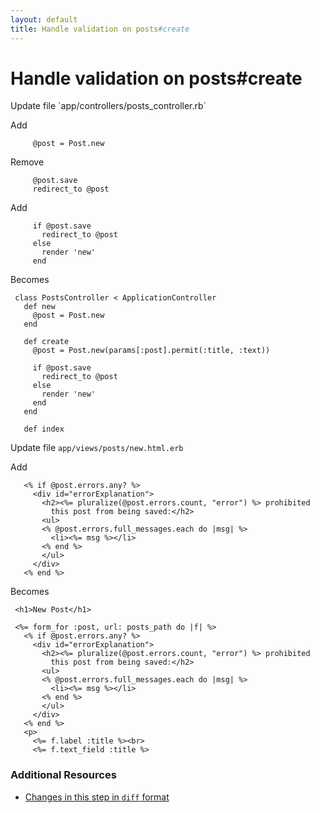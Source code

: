 ```yaml
---
layout: default
title: Handle validation on posts#create
---
```


<h1 id="main">Handle validation on posts#create</h1>
Update file `app/controllers/posts_controller.rb`

Add
<pre><code>     @post = Post.new</code></pre>


Remove
<pre><code>     @post.save
     redirect_to @post</code></pre>


Add
<pre><code>     if @post.save
       redirect_to @post
     else
       render &#39;new&#39;
     end</code></pre>


Becomes
<pre><code> class PostsController &lt; ApplicationController
   def new
     @post = Post.new
   end
 
   def create
     @post = Post.new(params[:post].permit(:title, :text))
 
     if @post.save
       redirect_to @post
     else
       render &#39;new&#39;
     end
   end
 
   def index
</code></pre>


Update file `app/views/posts/new.html.erb`

Add
<pre><code>   &lt;% if @post.errors.any? %&gt;
     &lt;div id=&quot;errorExplanation&quot;&gt;
       &lt;h2&gt;&lt;%= pluralize(@post.errors.count, &quot;error&quot;) %&gt; prohibited
         this post from being saved:&lt;/h2&gt;
       &lt;ul&gt;
       &lt;% @post.errors.full_messages.each do |msg| %&gt;
         &lt;li&gt;&lt;%= msg %&gt;&lt;/li&gt;
       &lt;% end %&gt;
       &lt;/ul&gt;
     &lt;/div&gt;
   &lt;% end %&gt;</code></pre>


Becomes
<pre><code> &lt;h1&gt;New Post&lt;/h1&gt;
 
 &lt;%= form_for :post, url: posts_path do |f| %&gt;
   &lt;% if @post.errors.any? %&gt;
     &lt;div id=&quot;errorExplanation&quot;&gt;
       &lt;h2&gt;&lt;%= pluralize(@post.errors.count, &quot;error&quot;) %&gt; prohibited
         this post from being saved:&lt;/h2&gt;
       &lt;ul&gt;
       &lt;% @post.errors.full_messages.each do |msg| %&gt;
         &lt;li&gt;&lt;%= msg %&gt;&lt;/li&gt;
       &lt;% end %&gt;
       &lt;/ul&gt;
     &lt;/div&gt;
   &lt;% end %&gt;
   &lt;p&gt;
     &lt;%= f.label :title %&gt;&lt;br&gt;
     &lt;%= f.text_field :title %&gt;
</code></pre>



### Additional Resources

* [Changes in this step in `diff` format](https://github.com/stevenhallen/rails_getting_started_bdd/commit/ac9f5e211b55378fc65e36a49461ea11e06736e7)

